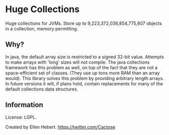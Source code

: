 Huge Collections
============================
Huge collections for JVMs. Store up to 9,223,372,036,854,775,807 objects in a collection, memory permitting.


Why?
----
In java, the default array size is restricted to a signed 32-bit value. Attempts to make arrays with 'long' sizes will not compile.
The java collections framework has this problem as well, on top of the fact that they are not a space-efficient set of classes. (They use up tons more RAM than an array would).
This library solves this problem by providing arbitrary length arrays. In future versions it will, if plans hold, contain replacements for many of the default collections data structures.


Information
-----------

License: LGPL.


Created by Ellen Hebert.
https://twitter.com/Cactose